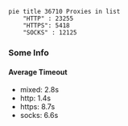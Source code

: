 
```mermaid
pie title 36710 Proxies in list
    "HTTP" : 23255
    "HTTPS": 5418
    "SOCKS" : 12125
```

### Some Info
#### Average Timeout

- mixed: 2.8s
- http: 1.4s
- https: 8.7s
- socks: 6.6s